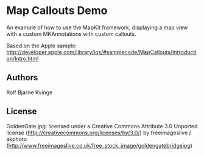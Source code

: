 Map Callouts Demo
=================

An example of how to use the MapKit framework, displaying a map view with a custom MKAnnotations with custom callouts.

Based on the Apple sample:
http://developer.apple.com/library/ios/#samplecode/MapCallouts/Introduction/Intro.html

Authors
-------

Rolf Bjarne Kvinge

License
--------
GoldenGate.jpg: licensed under a Creative Commons Attribute 3.0 Unported license (http://creativecommons.org/licenses/by/3.0/) by freeimageslive / akphoto (http://www.freeimageslive.co.uk/free_stock_image/goldengatebridgejpg)



